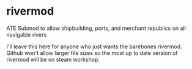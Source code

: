 # rivermod

ATE Submod to allow shipbuilding, ports, and merchant republics on all navigable rivers

I'll leave this here for anyone who just wants the barebones rivermod. Github won't allow larger file sizes so the most up to date version of rivermod will be on steam workshop.
